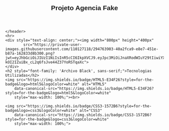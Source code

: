 <!DOCTYPE html>
<html lang="pt-br">

<head>
    <meta charset="UTF-8">
    <meta name="viewport" content="width=device-width, initial-scale=1.0">
    <title>README</title>
    <link rel="preconnect" href="https://fonts.googleapis.com">
    <link rel="preconnect" href="https://fonts.gstatic.com" crossorigin>
    <link
        href="https://fonts.googleapis.com/css2?family=Archivo+Black&family=Dancing+Script:wght@400;500;600;700&family=Lemon&family=Lobster&family=Roboto:ital,wght@0,100;0,300;0,400;0,500;0,700;0,900;1,100;1,300;1,400;1,500;1,700;1,900&display=swap"
        rel="stylesheet">


</head>

<body>
    <header style="font-family: 'Archivo Black', sans-serif;">
        <h2>Projeto Agencia Fake</h2>
    </header>

    </header>
    <hr>
    <div style="text-align: center;"><img width="800px" height="400px"
            src="https://private-user-images.githubusercontent.com/110127118/294763903-40a2fca9-e8e7-451e-b87a-162833d8b300.png?jwt=eyJhbGciOiJIUzI1NiIsInR5cCI6IkpXVCJ9.eyJpc3MiOiJnaXRodWIuY29tIiwiYXVkIjoicmF3LmdpdGh1YnVzZXJjb250ZW50LmNvbSIsImtleSI6ImtleTUiLCJleHAiOjE3MDQ2MzczNDgsIm5iZiI6MTcwNDYzNzA0OCwicGF0aCI6Ii8xMTAxMjcxMTgvMjk0NzYzOTAzLTQwYTJmY2E5LWU4ZTctNDUxZS1iODdhLTE2MjgzM2Q4YjMwMC5wbmc_WC1BbXotQWxnb3JpdGhtPUFXUzQtSE1BQy1TSEEyNTYmWC1BbXotQ3JlZGVudGlhbD1BS0lBVkNPRFlMU0E1M1BRSzRaQSUyRjIwMjQwMTA3JTJGdXMtZWFzdC0xJTJGczMlMkZhd3M0X3JlcXVlc3QmWC1BbXotRGF0ZT0yMDI0MDEwN1QxNDE3MjhaJlgtQW16LUV4cGlyZXM9MzAwJlgtQW16LVNpZ25hdHVyZT00MDBiYjFlMTc0YTk3MzBiZTAxOWMxYTE4NGQ5ODMyNzEwZjI4Njk1YmZiOGI3YmIxMDAxNzcyNTY1YTRjZDAzJlgtQW16LVNpZ25lZEhlYWRlcnM9aG9zdCZhY3Rvcl9pZD0wJmtleV9pZD0wJnJlcG9faWQ9MCJ9.bXcSE1h-kOI2IZuiBx_cL2q6fsJve44Z37YoRSTqaXc">
    </div>
    <h2 style="font-family: 'Archivo Black', sans-serif;">Tecnologias Utilizadas</h2>
    <img src="https://img.shields.io/badge/HTML5-E34F26?style=for-the-badge&logo=html5&logoColor=white" alt="HTML5"
        data-canonical-src="https://img.shields.io/badge/HTML5-E34F26?style=for-the-badge&logo=html5&logoColor=white"
        style="max-width: 100%;"><br>

    <img src="https://img.shields.io/badge/CSS3-1572B6?style=for-the-badge&logo=css3&logoColor=white" alt="CSS3"
        data-canonical-src="https://img.shields.io/badge/CSS3-1572B6?style=for-the-badge&logo=css3&logoColor=white"
        style="max-width: 100%;">

</body>

</html>
